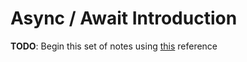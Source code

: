 Async / Await Introduction
=======

**TODO**: Begin this set of notes using [this](http://blogs.infosupport.com/c-5-0-async-explained-as-simple-as-possible/) reference 